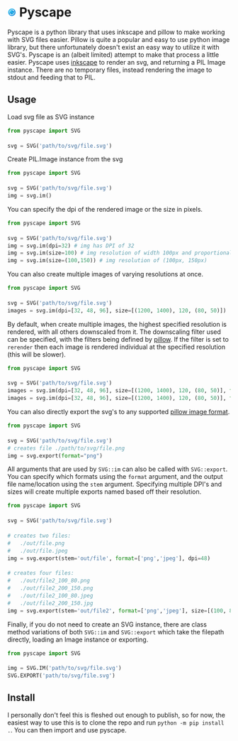 # <img src="./svg-to-img.svg" width=20 height=20> Pyscape

Pyscape is a python library that uses inkscape and pillow to make working with SVG files easier. Pillow is quite a popular and easy to use python image library, but there unfortunately doesn't exist an easy way to utilize it with SVG's. Pyscape is an (albeit limited) attempt to make that process a little easier. Pyscape uses [inkscape](https://inkscape.org/) to render an svg, and returning a PIL Image instance. There are no temporary files, instead rendering the image to stdout and feeding that to PIL. 

## Usage

Load svg file as SVG instance
```py
from pyscape import SVG

svg = SVG('path/to/svg/file.svg')
```

Create PIL.Image instance from the svg
```py
from pyscape import SVG

svg = SVG('path/to/svg/file.svg')
img = svg.im()
```

You can specify the dpi of the rendered image or the size in pixels.

```py
from pyscape import SVG

svg = SVG('path/to/svg/file.svg')
img = svg.im(dpi=32) # img has DPI of 32
img = svg.im(size=100) # img resolution of width 100px and proportional height
img = svg.im(size=(100,150)) # img resolution of (100px, 150px)
```

You can also create multiple images of varying resolutions at once.
```py
from pyscape import SVG

svg = SVG('path/to/svg/file.svg')
images = svg.im(dpi=[32, 48, 96], size=[(1200, 1400), 120, (80, 50)]) 
```

By default, when create multiple images, the highest specified resolution is rendered, with all others downscaled from it. The downscaling filter used
can be specified, with the filters being defined by [pillow](https://pillow.readthedocs.io/en/stable/reference/Image.html#PIL.Image.Resampling). If the filter
is set to `rerender` then each image is rendered individual at the specified resolution (this will be slower).

```py
from pyscape import SVG

svg = SVG('path/to/svg/file.svg')
images = svg.im(dpi=[32, 48, 96], size=[(1200, 1400), 120, (80, 50)], filter='nearest') # faster
images = svg.im(dpi=[32, 48, 96], size=[(1200, 1400), 120, (80, 50)], filter='rerender') # slower 
```

You can also directly export the svg's to any supported [pillow image format](https://pillow.readthedocs.io/en/stable/handbook/image-file-formats.html).
```py
from pyscape import SVG

svg = SVG('path/to/svg/file.svg')
# creates file ./path/to/svg/file.png
img = svg.export(format="png")
```

All arguments that are used by `SVG::im` can also be called with `SVG::export`. You can specify which formats using the `format` argument, and the output file name/location using the `stem` argument. Specifying multiple DPI's and sizes will create multiple exports named based off their resolution.

```py
from pyscape import SVG

svg = SVG('path/to/svg/file.svg')

# creates two files: 
#   ./out/file.png 
#   ./out/file.jpeg
img = svg.export(stem='out/file', format=['png','jpeg'], dpi=48)

# creates four files: 
#   ./out/file2_100_80.png
#   ./out/file2_200_150.png
#   ./out/file2_100_80.jpeg
#   ./out/file2_200_150.jpg
img = svg.export(stem='out/file2', format=['png','jpeg'], size=[(100, 80), (200, 150)])
```

Finally, if you do not need to create an SVG instance, there are class method variations of both `SVG::im` and `SVG::export` which take the filepath directly, loading an Image instance or exporting.
```py
from pyscape import SVG

img = SVG.IM('path/to/svg/file.svg')
SVG.EXPORT('path/to/svg/file.svg')
```

## Install

I personally don't feel this is fleshed out enough to publish, so for now, the easiest way to use this is to clone the repo and run `python -m pip install .`. You can then import and use pyscape.